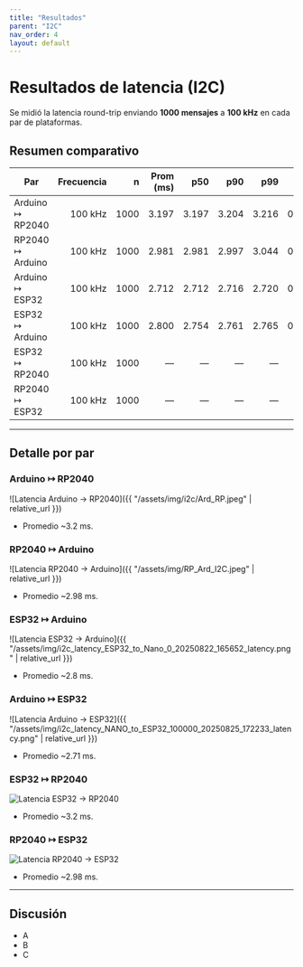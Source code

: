 ```yaml
---
title: "Resultados"
parent: "I2C"
nav_order: 4
layout: default
---
```


# Resultados de latencia (I2C)

Se midió la latencia round-trip enviando **1000 mensajes** a **100 kHz** en cada par de plataformas.

## Resumen comparativo

| Par | Frecuencia | n | Prom (ms) | p50 | p90 | p99 | σ | Min | Max | Outliers |
|---|---:|---:|---:|---:|---:|---:|---:|---:|---:|---:|
| Arduino ↦ RP2040 | 100 kHz | 1000 | 3.197 | 3.197 | 3.204 | 3.216 | 0.152 | 3.168 | 8.004 | 1 |
| RP2040 ↦ Arduino | 100 kHz | 1000 | 2.981 | 2.981 | 2.997 | 3.044 | 0.208 | 2.919 | 8.345 | 2 |
| Arduino ↦ ESP32 | 100 kHz | 1000 | 2.712 | 2.712 | 2.716 | 2.720 | 0.006 | 2.696 | 2.780 | 4 |
| ESP32 ↦ Arduino | 100 kHz | 1000 | 2.800 | 2.754 | 2.761 | 2.765 | 0.006 | 2.727 | 2.770 | 3 |
| ESP32 ↦ RP2040 | 100 kHz | 1000 | — | — | — | — | — | — | — | — |
| RP2040 ↦ ESP32 | 100 kHz | 1000 | — | — | — | — | — | — | — | — |

---

## Detalle por par

### Arduino ↦ RP2040
![Latencia Arduino → RP2040]({{ "/assets/img/i2c/Ard_RP.jpeg" | relative_url }})
- Promedio ~3.2 ms.

### RP2040 ↦ Arduino
![Latencia RP2040 → Arduino]({{ "/assets/img/RP_Ard_I2C.jpeg" | relative_url }})
- Promedio ~2.98 ms.

### ESP32 ↦ Arduino
![Latencia ESP32 → Arduino]({{ "/assets/img/i2c_latency_ESP32_to_Nano_0_20250822_165652_latency.png" | relative_url }})
- Promedio ~2.8 ms.

### Arduino ↦ ESP32
![Latencia Arduino → ESP32]({{ "/assets/img/i2c_latency_NANO_to_ESP32_100000_20250825_172233_latency.png" | relative_url }})
- Promedio ~2.71 ms.

### ESP32 ↦ RP2040
![Latencia ESP32 → RP2040](/assets/img/i2c/IMAGEN_DANY)
- Promedio ~3.2 ms.

### RP2040 ↦ ESP32
![Latencia RP2040 → ESP32](/assets/img/i2c/IMAGEN_DANY)
- Promedio ~2.98 ms.

---

## Discusión
- A  
- B  
- C  
